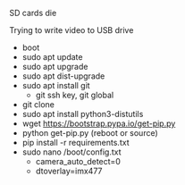 SD cards die

Trying to write video to USB drive

- boot
- sudo apt update
- sudo apt upgrade
- sudo apt dist-upgrade
- sudo apt install git
  - git ssh key, git global
- git clone
- sudo apt install python3-distutils
- wget https://bootstrap.pypa.io/get-pip.py
- python get-pip.py
  (reboot or source)
- pip install -r requirements.txt
- sudo nano /boot/config.txt
  - camera_auto_detect=0
  - dtoverlay=imx477
